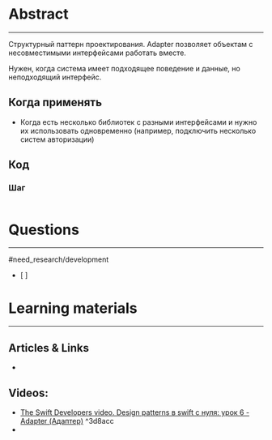 # Abstract
---
Структурный паттерн проектирования.
Adapter позволяет объектам с несовместимыми интерфейсами работать вместе.

Нужен, когда система имеет подходящее поведение и данные, но неподходящий интерфейс.



## Когда применять
- Когда есть несколько библиотек с разными интерфейсами и нужно их использовать одновременно (например, подключить несколько систем авторизации)

## Код
### Шаг
```swift

```



# Questions
---
#need_research/development 
- [ ] 



# Learning materials
---
## Articles & Links
- 
## Videos:
- [The Swift Developers video. Design patterns в swift с нуля: урок 6 - Adapter (Адаптер)](https://youtu.be/aJ63FhnAWyA) ^3d8acc
- 